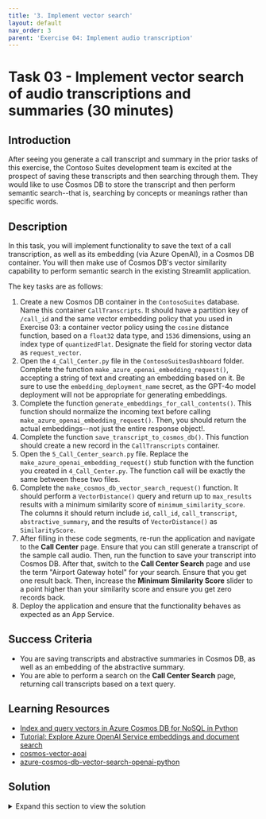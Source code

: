 ```yaml
---
title: '3. Implement vector search'
layout: default
nav_order: 3
parent: 'Exercise 04: Implement audio transcription'
---
```


# Task 03 - Implement vector search of audio transcriptions and summaries (30 minutes)

## Introduction

After seeing you generate a call transcript and summary in the prior tasks of this exercise, the Contoso Suites development team is excited at the prospect of saving these transcripts and then searching through them. They would like to use Cosmos DB to store the transcript and then perform semantic search--that is, searching by concepts or meanings rather than specific words.

## Description

In this task, you will implement functionality to save the text of a call transcription, as well as its embedding (via Azure OpenAI), in a Cosmos DB container. You will then make use of Cosmos DB's vector similarity capability to perform semantic search in the existing Streamlit application.

The key tasks are as follows:

1. Create a new Cosmos DB container in the `ContosoSuites` database. Name this container `CallTranscripts`. It should have a partition key of `/call_id` and the same vector embedding policy that you used in Exercise 03: a container vector policy using the `cosine` distance function, based on a `float32` data type, and `1536` dimensions, using an index type of `quantizedFlat`. Designate the field for storing vector data as `request_vector`.
2. Open the `4_Call_Center.py` file in the `ContosoSuitesDashboard` folder. Complete the function `make_azure_openai_embedding_request()`, accepting a string of text and creating an embedding based on it. Be sure to use the `embedding_deployment_name` secret, as the GPT-4o model deployment will not be appropriate for generating embeddings.
3. Complete the function `generate_embeddings_for_call_contents()`. This function should normalize the incoming text before calling `make_azure_openai_embedding_request()`. Then, you should return the actual embeddings--not just the entire response object!.
4. Complete the function `save_transcript_to_cosmos_db()`. This function should create a new record in the `CallTranscripts` container.
5. Open the `5_Call_Center_search.py` file. Replace the `make_azure_openai_embedding_request()` stub function with the function you created in `4_Call_Center.py`. The function call will be exactly the same between these two files.
6. Complete the `make_cosmos_db_vector_search_request()` function. It should perform a `VectorDistance()` query and return up to `max_results` results with a minimum similarity score of `minimum_similarity_score`. The columns it should return include `id`, `call_id`, `call_transcript`, `abstractive_summary`, and the results of `VectorDistance()` as `SimilarityScore`.
7. After filling in these code segments, re-run the application and navigate to the **Call Center** page. Ensure that you can still generate a transcript of the sample call audio. Then, run the function to save your transcript into Cosmos DB. After that, switch to the **Call Center Search** page and use the term "Airport Gateway hotel" for your search. Ensure that you get one result back. Then, increase the **Minimum Similarity Score** slider to a point higher than your similarity score and ensure you get zero records back.
8. Deploy the application and ensure that the functionality behaves as expected as an App Service.

## Success Criteria

- You are saving transcripts and abstractive summaries in Cosmos DB, as well as an embedding of the abstractive summary.
- You are able to perform a search on the **Call Center Search** page, returning call transcripts based on a text query.

## Learning Resources

- [Index and query vectors in Azure Cosmos DB for NoSQL in Python](https://learn.microsoft.com/azure/cosmos-db/nosql/how-to-python-vector-index-query)
- [Tutorial: Explore Azure OpenAI Service embeddings and document search](https://learn.microsoft.com/azure/ai-services/openai/tutorials/embeddings?tabs=python-new%2Ccommand-line&pivots=programming-language-python)
- [cosmos-vector-aoai](https://github.com/madebygps/cosmos-vector-aoai/tree/main)
- [azure-cosmos-db-vector-search-openai-python](https://github.com/cjoakim/azure-cosmos-db-vector-search-openai-python/tree/main)

## Solution

<details markdown="block">
<summary>Expand this section to view the solution</summary>

- Container vector policies and vector indexing policies must be defined at the time of container creation.
  - In the [Azure portal](https://portal.azure.com), navigate to your Cosmos DB resource.
  - Select **Data Explorer** in the left-hand menu.
  - On the **Data Explorer** page, select **New Container**
  - In the **New Container** dialog:
    - Select **Use existing** under **Database id** and select the **ContosoSuites** database from the dropdown list.
    - Enter `CallTranscripts` into the **Container id** box.
    - Enter `/call_id` into the **Partition key** box.
    - Expand the **Container Vectory Policy** section of the dialog, select **Add vector embedding**, and then enter the following values into the specified fields:
      - Path: Enter **"/request_vector"**.
      - Data type: Select **float32**.
      - Distance function: Select **cosine**.
      - Dimensions: Enter **1536**. This is based on the number of dimensions generated by the `ada-text-embedding-002` model in Azure OpenAI.
      - Index type: Select **diskANN**. Given the number of dimensions being specified, 1536, the `flat` index type will not work, as it only supports a maximum of 505 dimensions for vectors. The `quantizedFlat` index could also be used here. `diskANN` is a more efficient index type, but given the amount of data we are working with in this lab, you likely will not notice any difference in performance.
    - Select **OK** to create the container.
- The completed version of the `make_azure_openai_embedding_request()` function is as follows:

  ```python
  def make_azure_openai_embedding_request(text):
      """Create and return a new embedding request. Key assumptions:
      - Azure OpenAI endpoint, key, and deployment name stored in Streamlit secrets."""

      aoai_endpoint = st.secrets["aoai"]["endpoint"]
      aoai_key = st.secrets["aoai"]["key"]
      aoai_embedding_deployment_name = st.secrets["aoai"]["embedding_deployment_name"]

      client = openai.AzureOpenAI(
          api_key=aoai_key,
          api_version="2024-06-01",
          azure_endpoint = aoai_endpoint
      )
      # Create and return a new embedding request
      return client.embeddings.create(
          model=aoai_embedding_deployment_name,
          input=text
      )
  ```

- The completed version of the `generate_embeddings_for_call_contents()` function is as follows:

  ```python
  def generate_embeddings_for_call_contents(call_contents):
      """Generate embeddings for call contents. Key assumptions:
      - Call contents is a single string.
      - Azure OpenAI endpoint, key, and deployment name stored in Streamlit secrets."""

      # Normalize the text for tokenization
      normalized_content = normalize_text(call_contents)

      # Call make_azure_openai_embedding_request() with the normalized content
      response = make_azure_openai_embedding_request(normalized_content)

      return response.data[0].embedding
  ```

- The completed version of the `save_transcript_to_cosmos_db()` function is as follows:

  ```python
  def save_transcript_to_cosmos_db(transcript_item):
      """Save embeddings to Cosmos DB vector store. Key assumptions:
      - transcript_item is a JSON object containing call_id (int), 
          call_transcript (string), and request_vector (list).
      - Cosmos DB endpoint, key, and database name stored in Streamlit secrets."""

      cosmos_endpoint = st.secrets["cosmos"]["endpoint"]
      cosmos_key = st.secrets["cosmos"]["key"]
      cosmos_database_name = st.secrets["cosmos"]["database_name"]
      cosmos_container_name = "CallTranscripts"

      # Create a CosmosClient
      client = CosmosClient(url=cosmos_endpoint, credential=cosmos_key)
      # Load the Cosmos database and container
      database = client.get_database_client(cosmos_database_name)
      container = database.get_container_client(cosmos_container_name)

      # Insert the call transcript
      container.create_item(body=transcript_item)
  ```

- The completed version of the `make_cosmos_db_vector_search_request()` function is as follows:

  ```python
  def make_cosmos_db_vector_search_request(query_embedding, max_results=5, minimum_similarity_score=0.5):
      """Create and return a new vector search request. Key assumptions:
      - Query embedding is a list of floats based on a search string.
      - Cosmos DB endpoint, key, and database name stored in Streamlit secrets."""

      cosmos_endpoint = st.secrets["cosmos"]["endpoint"]
      cosmos_key = st.secrets["cosmos"]["key"]
      cosmos_database_name = st.secrets["cosmos"]["database_name"]
      cosmos_container_name = "CallTranscripts"

      # Create a CosmosClient
      client = CosmosClient(url=cosmos_endpoint, credential=cosmos_key)
      # Load the Cosmos database and container
      database = client.get_database_client(cosmos_database_name)
      container = database.get_container_client(cosmos_container_name)

      results = container.query_items(
          query=f"""
              SELECT TOP {max_results}
                  c.id,
                  c.call_id,
                  c.call_transcript,
                  c.abstractive_summary,
                  VectorDistance(c.request_vector, @request_vector) AS SimilarityScore
              FROM c
              WHERE
                  VectorDistance(c.request_vector, @request_vector) > {minimum_similarity_score}
              ORDER BY
                  VectorDistance(c.request_vector, @request_vector)
              """,
          parameters=[
              {"name": "@request_vector", "value": query_embedding}
          ],
          enable_cross_partition_query=True
      )

      # Create and return a new vector search request
      return results
  ```

</details>
